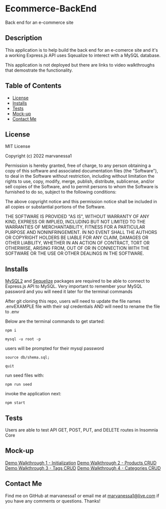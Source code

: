 # Ecommerce-BackEnd
Back end for an e-commerce site


## Description

This application is to help build the back end for an e-comerce site and it's a working Express.js API uses Sqeualize to interect with a MySQL database.

This application is not deployed but there are links to video walkthroughs that demostrate the functionality.

## Table of Contents

- [License](#license)
- [Installs](#installs)
- [Tests](#tests)
- [Mock-up](#mock-up)
- [Contact Me](#contact-me)

## License

MIT License

Copyright (c) 2022 marvanessa1

Permission is hereby granted, free of charge, to any person obtaining a copy
of this software and associated documentation files (the "Software"), to deal
in the Software without restriction, including without limitation the rights
to use, copy, modify, merge, publish, distribute, sublicense, and/or sell
copies of the Software, and to permit persons to whom the Software is
furnished to do so, subject to the following conditions:

The above copyright notice and this permission notice shall be included in all
copies or substantial portions of the Software.

THE SOFTWARE IS PROVIDED "AS IS", WITHOUT WARRANTY OF ANY KIND, EXPRESS OR
IMPLIED, INCLUDING BUT NOT LIMITED TO THE WARRANTIES OF MERCHANTABILITY,
FITNESS FOR A PARTICULAR PURPOSE AND NONINFRINGEMENT. IN NO EVENT SHALL THE
AUTHORS OR COPYRIGHT HOLDERS BE LIABLE FOR ANY CLAIM, DAMAGES OR OTHER
LIABILITY, WHETHER IN AN ACTION OF CONTRACT, TORT OR OTHERWISE, ARISING FROM,
OUT OF OR IN CONNECTION WITH THE SOFTWARE OR THE USE OR OTHER DEALINGS IN THE
SOFTWARE.

## Installs

[MySQL2](https://www.npmjs.com/package/mysql2) and [Sequelize](https://www.npmjs.com/package/sequelize) packages are required to be able to connect to Express.js API to MySQL. Very important to remember your MySQL password and you will need it later for the terminal commands

After git cloning this repo, users will need to update the file names .envEXAMPLE file with their sql credentials AND will need to rename the file to .env

Below are the terminal commands to get started:

```
npm i
```

```
mysql -u root -p
```
users will be prompted for their mysql password

```
source db/shema.sql;
```

```
quit
```

run seed files with:
```
npm run seed
```
invoke the application next:
```
npm start
```

## Tests

Users are able to test API GET, POST, PUT, and DELETE routes in Insomnia Core

## Mock-up

[Demo Walkthrough 1 - Initialization](https://watch.screencastify.com/v/C3erMxqj5AMQFLkpaomw) 
[Demo Walkthrough 2 - Products CRUD](https://watch.screencastify.com/v/scNypW1QetFB18CN3sjk) 
[Demo Walkthrough 3 - Tags CRUD](https://watch.screencastify.com/v/nCOBjDAXagNYDbs02JzY)
[Demo Walkthrough 4 - Categories CRUD](https://watch.screencastify.com/v/TyB2RjhT1yyqjDDZsHNp)

## Contact Me

Find me on GitHub at marvanessa1 or email me at marvanessa1@live.com if you have any comments or questions. Thanks!